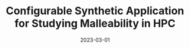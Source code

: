 ---
title: "Configurable Synthetic Application for Studying Malleability in HPC"
collection: publications
permalink: /publication/2023-03-01-Configurable-Synthetic-Application-for-Studying-Malleability-in-HPC
type: "conference"
date: 2023-03-01
venue: '<em>31st Euromicro International Conference on Parallel, Distributed, and Network-Based Processing (PDP)</em>'
citation: ' I. Martín-Álvarez,  J. Aliaga,  M. Castillo, and  <strong>S. Iserte</strong>, &quot;Configurable Synthetic Application for Studying Malleability in HPC.&quot; <em>31st Euromicro International Conference on Parallel, Distributed, and Network-Based Processing (PDP)</em>, Mar. 2023.'
---